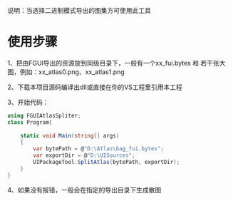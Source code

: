 说明：当选择二进制模式导出的图集方可使用此工具

# 使用步骤

1、把由FGUI导出的资源放到同级目录下，一般有一个xx_fui.bytes 和 若干张大图，例如：xx_atlas0.png、xx_atlas1.png

2、下载本项目源码编译出dll或直接在你的VS工程里引用本工程

3、开始代码：

~~~c#
using FGUIAtlasSpliter;
class Program{
    
	static void Main(string[] args)
    {
        var bytePath = @"D:\Atlas\bag_fui.bytes";
        var exportDir = @"D:\UISources";
		UIPackageTool.SplitAtlas(bytePath, exportDir);
    }
}
~~~

4、如果没有报错，一般会在指定的导出目录下生成散图


